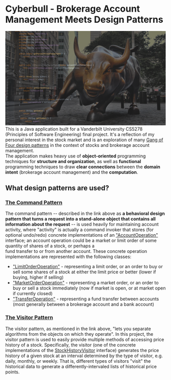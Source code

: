 # Cyberbull - Brokerage Account Management Meets Design Patterns
![cyberbull](cyberbull.png)
This is a Java application built for a Vanderbilt University CS5278 (Principles of Software Engineering) final project. 
It's a reflection of my personal interest in the stock market and is an exploration of many [Gang of Four design 
patterns](https://en.wikipedia.org/wiki/Design_Patterns) in the context of stocks and brokerage account management.  
The application makes heavy use of **object-oriented** programming techniques for **structure and organization**, as 
well as **functional** programming techniques to draw **clear connections** between the **domain intent** (brokerage account 
management) and the **computation**.

## What design patterns are used?
### [The Command Pattern](https://refactoring.guru/design-patterns/command) 
The command pattern -- described in the link above as **a behavioral design pattern that turns a request into a 
stand-alone object that contains all information about the request** -- is used heavily for maintaining account 
activity, where "activity" is actually a command invoker that stores (for optional undo/redo) concrete implementations 
of an ["AccountOperation"](src/main/java/edu/vanderbilt/cs/account/commander/AccountOperation.java) interface; an 
account operation could be a market or limit order of some quantity of shares of a stock, or perhaps a  
fund transfer to or from another account. These concrete operation implementations are represented with the 
following classes: 
* ["LimitOrderOperation"](src/main/java/edu/vanderbilt/cs/account/commander/LimitOrderOperation.java) - representing 
  a limit order, or an order to buy or sell some shares of a stock at either the limit price or better (lower if 
  buying, higher if selling)
* ["MarketOrderOperation"](src/main/java/edu/vanderbilt/cs/account/commander/MarketOrderOperation.java) - 
  representing a market order, or an order to buy or sell a stock immediately (now if market is open, or at market 
  open if currently closed)
* ["TransferOperation"](src/main/java/edu/vanderbilt/cs/account/commander/TransferOperation.java) - representing a 
  fund transfer between accounts (most generally between a brokerage account and a bank account)
  
### [The Visitor Pattern](https://refactoring.guru/design-patterns/visitor)
The visitor pattern, as mentioned in the link above, "lets you separate algorithms from the objects on which they 
operate". In this project, the visitor pattern is used to easily provide multiple methods of accessing price history 
of a stock. Specifically, the visitor (one of the concrete implementations of the [StockHistoryVisitor](src/main/java/edu/vanderbilt/cs/history/StockHistoryVisitor.java) interface) generates the price history of a given 
stock at an interval determined by the type of visitor, e.g. daily, monthly, or weekly. That is, different types of 
visitors "visit" the historical data to generate a differently-intervaled lists of historical price points. 
